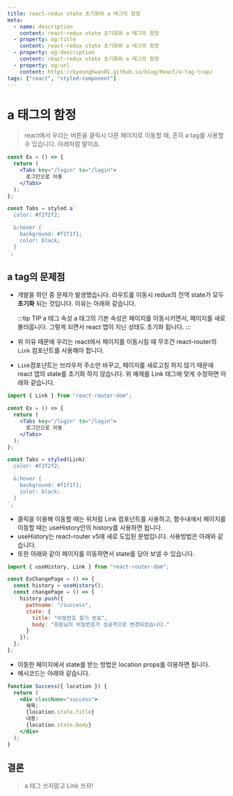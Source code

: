 ```yaml
---
title: react-redux state 초기화와 a 태그의 함정
meta:
  - name: description
    content: react-redux state 초기화와 a 태그의 함정
  - property: og:title
    content: react-redux state 초기화와 a 태그의 함정
  - property: og:description
    content: react-redux state 초기화와 a 태그의 함정
  - property: og:url
    content: https://kyounghwan01.github.io/blog/React/a-tag-trap/
tags: ["react", "styled-component"]
---
```


# a 태그의 함정

> react에서 우리는 버튼을 클릭시 다른 페이지로 이동할 때, 흔히 a tag를 사용할 수 있습니다. 아래처럼 말이죠.

```jsx
const Ex = () => {
  return (
    <Tabs key="/login" to="/login">
      로그인으로 이동
    </Tabs>
  );
};

const Tabs = styled.a`
  color: #f2f2f2;

  &:hover {
    background: #f1f1f1;
    color: black;
  }
`;
```

## a tag의 문제점

- 개발을 하던 중 문제가 발생했습니다. 라우트를 이동시 redux의 전역 state가 모두 **초기화** 되는 것입니다. 이유는 아래와 같습니다.

  :::tip TIP a 태그 속성
  a 태그의 기본 속성은 페이지를 이동시키면서, 페이지를 새로 불러옵니다.
  그렇게 되면서 react 앱이 지닌 상태도 초기화 됩니다.
  :::

- 위 이유 때문에 우리는 react에서 페이지를 이동시킬 때 무조건 react-router의 `Link` 컴포넌트를 사용해야 합니다.
- `Link`컴포넌트는 브라우저 주소만 바꾸고, 페이지를 새로고침 하지 않기 때문에 react 앱의 state를 초기화 하지 않습니다. 위 예제를 Link 태그에 맞게 수정하면 아래와 같습니다.

```jsx
import { Link } from "react-router-dom";

const Ex = () => {
  return (
    <Tabs key="/login" to="/login">
      로그인으로 이동
    </Tabs>
  );
};

const Tabs = styled(Link)`
  color: #f2f2f2;

  &:hover {
    background: #f1f1f1;
    color: black;
  }
`;
```

- 클릭을 이용해 이동할 때는 위처럼 Link 컴포넌트를 사용하고, 함수내에서 페이지를 이동할 때는 useHistory안의 history를 사용하면 됩니다.
- useHistory는 react-router v5에 새로 도입된 문법입니다. 사용방법은 아래와 같습니다.
- 또한 아래와 같이 페이지를 이동하면서 state를 담아 보낼 수 있습니다.

```jsx
import { useHistory, Link } from "react-router-dom";

const ExChangePage = () => {
  const history = useHistory();
  const changePage = () => {
    history.push({
      pathname: "/success",
      state: {
        title: "비밀번호 찾기 완료",
        body: "회원님의 비밀번호가 성공적으로 변경되었습니다."
      }
    });
  };
};
```

- 이동한 페이지에서 state를 받는 방법은 location props를 이용하면 됩니다.
- 예시코드는 아래와 같습니다.

```jsx
function Success({ location }) {
  return (
    <div className="success">
      제목:
      {location.state.title}
      내용:
      {location.state.body}
    </div>
  );
}
```

## 결론

> a 태그 쓰지말고 Link 쓰자!
